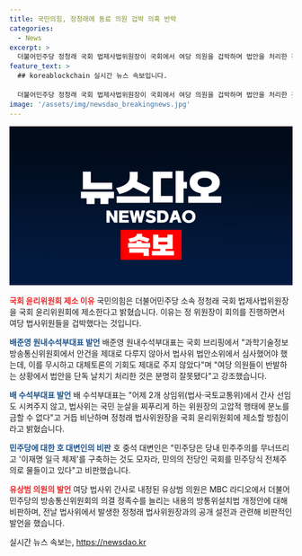 ```yaml
---
title: 국민의힘, 정청래에 동료 의원 겁박 의혹 반박
categories:
  - News
excerpt: >
  더불어민주당 정청래 국회 법제사법위원장이 국회에서 여당 의원을 겁박하며 법안을 처리한 것으로 알려졌다. 국민의힘은 이에 반발해 정 위원장을 국회 윤리위원회에 제소할 예정이라고 전했다. 이에 대해 민주당 측은 공영방송을 이재명 애완견으로 만들 것이라며 비난했다. 이와 관련해 유상범 의원은 개그콘서트를 연출했다고 지적했고, 정 위원장을 겨냥해 나이도 먹었고 적절치 않다고 언급했다.
feature_text: >
  ## koreablockchain 실시간 뉴스 속보입니다.

  더불어민주당 정청래 국회 법제사법위원장이 국회에서 여당 의원을 겁박하며 법안을 처리한 것으로 알려졌다. 국민의힘은 이에 반발해 정 위원장을 국회 윤리위원회에 제소할 예정이라고 전했다. 이에 대해 민주당 측은 공영방송을 이재명 애완견으로 만들 것이라며 비난했다. 이와 관련해 유상범 의원은 개그콘서트를 연출했다고 지적했고, 정 위원장을 겨냥해 나이도 먹었고 적절치 않다고 언급했다.
image: '/assets/img/newsdao_breakingnews.jpg'
---
```


<p><img src="/assets/img/newsdao_breakingnews.jpg" alt="koreablockchain 속보" /></p>

<p><b><span style="color: #ee2323;">국회 윤리위원회 제소 이유</span></b>
국민의힘은 더불어민주당 소속 정청래 국회 법제사법위원장을 국회 윤리위원회에 제소한다고 밝혔습니다. 이유는 정 위원장이 회의를 진행하면서 여당 법사위원들을 겁박했다는 것입니다.</p>

<p><b><span style="color: #1a5490;">배준영 원내수석부대표 발언</span></b>
배준영 원내수석부대표는 국회 브리핑에서 "과학기술정보방송통신위원회에서 안건을 제대로 다루지 않아서 법사위 법안소위에서 심사했어야 했는데, 이를 무시하고 대체토론의 기회도 제대로 주지 않았다"며 "여당 의원들이 반발하는 상황에서 법안을 단독 날치기 처리한 것은 분명히 잘못됐다"고 강조했습니다.</p>

<p><b><span style="color: #1a5490;">배 수석부대표 발언</span></b>
배 수석부대표는 "어제 2개 상임위(법사·국토교통위)에서 간사 선임도 시켜주지 않고, 법사위는 국민 눈살을 찌푸리게 하는 위원장의 고압적 행태에 분노를 금할 수 없다"고 거듭 비난하며 정청래 법사위원장을 국회 윤리위원회에 제소할 방침이라고 밝혔습니다. </p>

<p><b><span style="color: #1a5490;">민주당에 대한 호 대변인의 비판</span></b>
호 중석 대변인은 "민주당은 당내 민주주의를 무너뜨리고 '이재명 일극 체제'를 구축하는 것도 모자라, 민의의 전당인 국회를 민주당식 전체주의로 물들이고 있다"고 비판했습니다.</p>

<p><b><span style="color: #ee2323;">유상범 의원의 발언</span></b>
여당 법사위 간사로 내정된 유상범 의원은 MBC 라디오에서 더불어민주당의 방송통신위원회의 의결 정족수를 늘리는 내용의 방통위설치법 개정안에 대해 비판하며, 전날 법사위에서 발생한 정청래 법사위원장과의 공개 설전과 관련해 비판적인 발언을 했습니다.</p>
실시간 뉴스 속보는, <a href="https://newsdao.kr" rel="dofollow">https://newsdao.kr</a>


